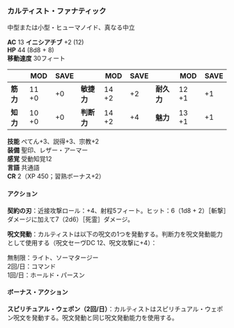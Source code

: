 ### カルティスト・ファナティック
中型または小型・ヒューマノイド、真なる中立

**AC** 13 **イニシアチブ** +2 (12)  
**HP** 44 (8d8 + 8)  
**移動速度** 30フィート

|      | MOD | SAVE |      | MOD | SAVE |      | MOD | SAVE |
|------|-----|------|------|-----|------|------|-----|------|
| **筋力** | 11 +0 | +0 | **敏捷力** | 14 +2 | +2 | **耐久力** | 12 +1 | +1 |
| **知力** | 10 +0 | +0 | **判断力** | 14 +2 | +4 | **魅力** | 13 +1 | +1 |

**技能** ぺてん+3、説得+3、宗教+2  
**装備** 聖印、レザー・アーマー  
**感覚** 受動知覚12  
**言語** 共通語  
**CR** 2（XP 450；習熟ボーナス+2）

#### アクション

**契約の刃**：近接攻撃ロール：+4、射程5フィート。ヒット：6（1d8 + 2）［斬撃］ダメージに加えて7（2d6）［死霊］ダメージ。

**呪文発動**：カルティストは以下の呪文の1つを発動する。判断力を呪文発動能力として使用する（呪文セーヴDC 12、呪文攻撃に+4）：

無制限：ライト、ソーマタージー  
2回/日：コマンド  
1回/日：ホールド・パースン

#### ボーナス・アクション

**スピリチュアル・ウェポン（2回/日）**：カルティストはスピリチュアル・ウェポン呪文を発動する。呪文発動と同じ呪文発動能力を使用する。